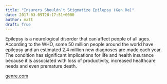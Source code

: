 ```yaml
---
title: "Insurers Shouldn’t Stigmatize Epilepsy (Gen Re)"
date: 2017-03-09T20:17:51+0000
author: matt
draft: True
---
```

Epilepsy is a neurological disorder that can affect people of all ages. According to the WHO, some 50 million people around the world have epilepsy and an estimated 2.4 million new diagnoses are made each year. The condition has significant implications for life and health insurance because it is associated with loss of productivity, increased healthcare needs and even premature death.

[ genre.com ]( http://www.genre.com/knowledge/blog/insurers-shouldnt-stigmatize-epilepsy-en.html )
